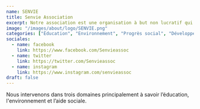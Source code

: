```yaml
---
name: SENVIE
title: Senvie Association
excerpt: Notre association est une organisation à but non lucratif qui a pour mission d’améliorer les conditions de vie des communautés.
image: "/images/about/logo/SENVIE.png"
categories: ["Éducation", "Environnement", "Progrès social", "Développement communautaire"]
sociales:
  - name: facebook
    link: https://www.facebook.com/Senvieassoc
  - name: twitter
    link: https://twitter.com/Senvieassoc
  - name: instagram
    link: https://www.instagram.com/senvieassoc
draft: false
---
```


Nous intervenons dans trois domaines principalement à savoir l’éducation, l'environnement et l’aide sociale.